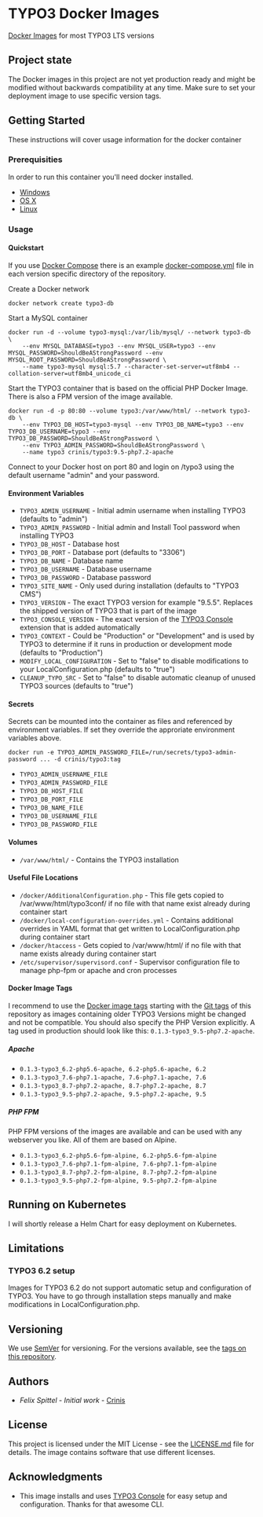 # TYPO3 Docker Images

[Docker Images](https://hub.docker.com/r/crinis/typo3) for most TYPO3 LTS versions

## Project state

The Docker images in this project are not yet production ready and might be modified without backwards compatibility at any time. Make sure to set your deployment image to use specific version tags.

## Getting Started

These instructions will cover usage information for the docker container 

### Prerequisities

In order to run this container you'll need docker installed.

* [Windows](https://docs.docker.com/windows/started)
* [OS X](https://docs.docker.com/mac/started/)
* [Linux](https://docs.docker.com/linux/started/)

### Usage

#### Quickstart

If you use [Docker Compose](https://docs.docker.com/compose/) there is an example [docker-compose.yml](9.5/docker-compose.yml) file in each version specific directory of the repository.

Create a Docker network
```shell
docker network create typo3-db
```

Start a MySQL container

```shell
docker run -d --volume typo3-mysql:/var/lib/mysql/ --network typo3-db \
    --env MYSQL_DATABASE=typo3 --env MYSQL_USER=typo3 --env MYSQL_PASSWORD=ShouldBeAStrongPassword --env MYSQL_ROOT_PASSWORD=ShouldBeAStrongPassword \
    --name typo3-mysql mysql:5.7 --character-set-server=utf8mb4 --collation-server=utf8mb4_unicode_ci
```

Start the TYPO3 container that is based on the official PHP Docker Image. There is also a FPM version of the image available.

```shell
docker run -d -p 80:80 --volume typo3:/var/www/html/ --network typo3-db \
    --env TYPO3_DB_HOST=typo3-mysql --env TYPO3_DB_NAME=typo3 --env TYPO3_DB_USERNAME=typo3 --env TYPO3_DB_PASSWORD=ShouldBeAStrongPassword \
    --env TYPO3_ADMIN_PASSWORD=ShouldBeAStrongPassword \
    --name typo3 crinis/typo3:9.5-php7.2-apache
```

Connect to your Docker host on port 80 and login on /typo3 using the default username "admin" and your password.

#### Environment Variables

* `TYPO3_ADMIN_USERNAME` - Initial admin username when installing TYPO3 (defaults to "admin")
* `TYPO3_ADMIN_PASSWORD` - Initial admin and Install Tool password when installing TYPO3
* `TYPO3_DB_HOST` - Database host
* `TYPO3_DB_PORT` - Database port (defaults to "3306")
* `TYPO3_DB_NAME` - Database name
* `TYPO3_DB_USERNAME` - Database username
* `TYPO3_DB_PASSWORD` - Database password
* `TYPO3_SITE_NAME` - Only used during installation (defaults to "TYPO3 CMS")
* `TYPO3_VERSION` - The exact TYPO3 version for example "9.5.5". Replaces the shipped version of TYPO3 that is part of the image
* `TYPO3_CONSOLE_VERSION` - The exact version of the [TYPO3 Console](https://github.com/TYPO3-Console/TYPO3-Console) extension that is added automatically
* `TYPO3_CONTEXT` - Could be "Production" or "Development" and is used by TYPO3 to determine if it runs in production or development mode (defaults to "Production")
* `MODIFY_LOCAL_CONFIGURATION` - Set to "false" to disable modifications to your LocalConfiguration.php (defaults to "true")
* `CLEANUP_TYPO_SRC` - Set to "false" to disable automatic cleanup of unused TYPO3 sources (defaults to "true")

#### Secrets

Secrets can be mounted into the container as files and referenced by environment variables. If set they override the approriate environment variables above.
```
docker run -e TYPO3_ADMIN_PASSWORD_FILE=/run/secrets/typo3-admin-password ... -d crinis/typo3:tag
```

* `TYPO3_ADMIN_USERNAME_FILE`
* `TYPO3_ADMIN_PASSWORD_FILE`
* `TYPO3_DB_HOST_FILE`
* `TYPO3_DB_PORT_FILE`
* `TYPO3_DB_NAME_FILE`
* `TYPO3_DB_USERNAME_FILE`
* `TYPO3_DB_PASSWORD_FILE`

#### Volumes

* `/var/www/html/` - Contains the TYPO3 installation

#### Useful File Locations

* `/docker/AdditionalConfiguration.php` - This file gets copied to /var/www/html/typo3conf/ if no file with that name exist already during container start
* `/docker/local-configuration-overrides.yml` - Contains additional overrides in YAML format that get written to LocalConfiguration.php during container start
* `/docker/htaccess` - Gets copied to /var/www/html/ if no file with that name exists already during container start
* `/etc/supervisor/supervisord.conf` - Supervisor configuration file to manage php-fpm or apache and cron processes 

#### Docker Image Tags

I recommend to use the [Docker image tags](https://hub.docker.com/r/crinis/typo3/tags) starting with the [Git tags](https://github.com/crinis/typo3-docker/tags) of this repository as images containing older TYPO3 Versions might be changed and not be compatible. You should also specify the PHP Version explicitly. A tag used in production should look like this: `0.1.3-typo3_9.5-php7.2-apache`.

##### Apache

* `0.1.3-typo3_6.2-php5.6-apache, 6.2-php5.6-apache, 6.2`
* `0.1.3-typo3_7.6-php7.1-apache, 7.6-php7.1-apache, 7.6`
* `0.1.3-typo3_8.7-php7.2-apache, 8.7-php7.2-apache, 8.7`
* `0.1.3-typo3_9.5-php7.2-apache, 9.5-php7.2-apache, 9.5`

##### PHP FPM

PHP FPM versions of the images are available and can be used with any webserver you like. All of them are based on Alpine.
* `0.1.3-typo3_6.2-php5.6-fpm-alpine, 6.2-php5.6-fpm-alpine`
* `0.1.3-typo3_7.6-php7.1-fpm-alpine, 7.6-php7.1-fpm-alpine`
* `0.1.3-typo3_8.7-php7.2-fpm-alpine, 8.7-php7.2-fpm-alpine`
* `0.1.3-typo3_9.5-php7.2-fpm-alpine, 9.5-php7.2-fpm-alpine`

## Running on Kubernetes

I will shortly release a Helm Chart for easy deployment on Kubernetes.

## Limitations

### TYPO3 6.2 setup

Images for TYPO3 6.2 do not support automatic setup and configuration of TYPO3. You have to go through installation steps manually and make modifications in LocalConfiguration.php.

## Versioning

We use [SemVer](http://semver.org/) for versioning. For the versions available, see the [tags on this repository](https://github.com/crinis/typo3-docker/tags). 

## Authors

* *Felix Spittel* - *Initial work* - [Crinis](https://github.com/crinis)

## License

This project is licensed under the MIT License - see the [LICENSE.md](LICENSE.md) file for details. The image contains software that use different licenses.

## Acknowledgments

* This image installs and uses [TYPO3 Console](https://github.com/TYPO3-Console/TYPO3-Console) for easy setup and configuration. Thanks for that awesome CLI.
